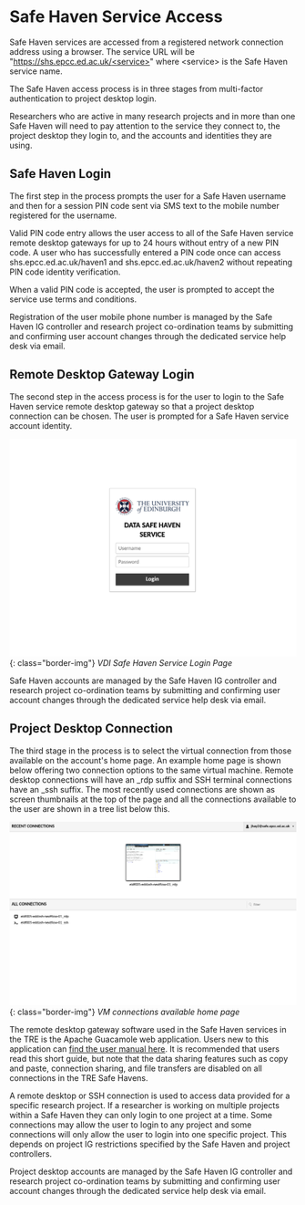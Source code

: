 # Safe Haven Service Access

Safe Haven services are accessed from a registered network connection address using a browser. The service URL will be "[https://shs.epcc.ed.ac.uk/<service\>](https://shs.epcc.ed.ac.uk/<service\>)" where <service\> is the Safe Haven service name.

The Safe Haven access process is in three stages from multi-factor authentication to project desktop login.

Researchers who are active in many research projects and in more than one Safe Haven will need to pay attention to the service they connect to, the project desktop they login to, and the accounts and identities they are using.

## Safe Haven Login

The first step in the process prompts the user for a Safe Haven username and then for a session PIN code sent via SMS text to the mobile number registered for the username.

Valid PIN code entry allows the user access to all of the Safe Haven service remote desktop gateways for up to 24 hours without entry of a new PIN code. A user who has successfully entered a PIN code once can access shs.epcc.ed.ac.uk/haven1 and shs.epcc.ed.ac.uk/haven2 without repeating PIN code identity verification.

When a valid PIN code is accepted, the user is prompted to accept the service use terms and conditions.

Registration of the user mobile phone number is managed by the Safe Haven IG controller and research project co-ordination teams by submitting and confirming user account changes through the dedicated service help desk via email.

## Remote Desktop Gateway Login

The second step in the access process is for the user to login to the Safe Haven service remote desktop gateway so that a project desktop connection can be chosen. The user is prompted for a Safe Haven service account identity.

   ![VDI-Safe-Haven-Login-Page](/docs/images/access/UoE-Data-Safe-Haven-VDI-Login.png){: class="border-img"}
   *VDI Safe Haven Service Login Page*

Safe Haven accounts are managed by the Safe Haven IG controller and research project co-ordination teams by submitting and confirming user account changes through the dedicated service help desk via email.

## Project Desktop Connection

The third stage in the process is to select the virtual connection from those available on the account's home page. An example home page is shown below offering two connection options to the same virtual machine. Remote desktop connections will have an \_rdp suffix and SSH terminal connections have an \_ssh suffix. The most recently used connections are shown as screen thumbnails at the top of the page and all the connections available to the user are shown in a tree list below this.

   ![VDI-Connections-Available-Page](/docs/images/access/vdi-home-screen.png){: class="border-img"}
   *VM connections available home page*

The remote desktop gateway software used in the Safe Haven services in the TRE is the Apache Guacamole web application. Users new to this application can [find the user manual here](https://guacamole.apache.org/doc/gug/using-guacamole.html). It is recommended that users read this short guide, but note that the data sharing features such as copy and paste, connection sharing, and file transfers are disabled on all connections in the TRE Safe Havens.

A remote desktop or SSH connection is used to access data provided for a specific research project. If a researcher is working on multiple projects within a Safe Haven they can only login to one project at a time. Some connections may allow the user to login to any project and some connections will only allow the user to login into one specific project. This depends on project IG restrictions specified by the Safe Haven and project controllers.

Project desktop accounts are managed by the Safe Haven IG controller and research project co-ordination teams by submitting and confirming user account changes through the dedicated service help desk via email.
